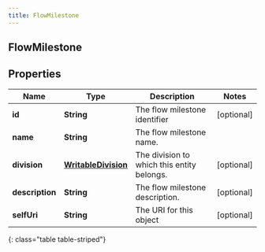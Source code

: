 ```yaml
---
title: FlowMilestone
---
```


## FlowMilestone

## Properties

| Name            | Type                                                             | Description                                | Notes      |
| --------------- | ---------------------------------------------------------------- | ------------------------------------------ | ---------- |
| **id**          | <!----><!---->**String**<!---->                                  | The flow milestone identifier              | [optional] |
| **name**        | <!----><!---->**String**<!---->                                  | The flow milestone name.                   |            |
| **division**    | <!----><!---->[**WritableDivision**](WritableDivision.md)<!----> | The division to which this entity belongs. | [optional] |
| **description** | <!----><!---->**String**<!---->                                  | The flow milestone description.            | [optional] |
| **selfUri**     | <!----><!---->**String**<!---->                                  | The URI for this object                    | [optional] |

{: class="table table-striped"}
